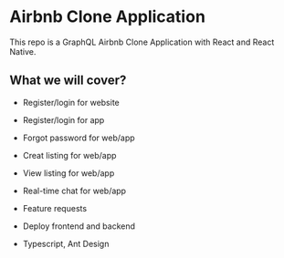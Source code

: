 # Airbnb Clone Application

This repo is a GraphQL Airbnb Clone Application with React and React Native.

## What we will cover?

- Register/login for website

- Register/login for app

- Forgot password for web/app

- Creat listing for web/app

- View listing for web/app

- Real-time chat for web/app

- Feature requests

- Deploy frontend and backend

- Typescript, Ant Design
